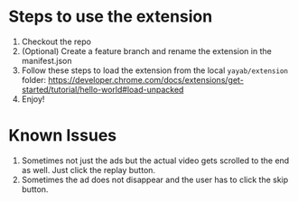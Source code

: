 # Steps to use the extension
1. Checkout the repo
2. (Optional) Create a feature branch and rename the extension in the manifest.json
3. Follow these steps to load the extension from the local `yayab/extension` folder: https://developer.chrome.com/docs/extensions/get-started/tutorial/hello-world#load-unpacked
4. Enjoy!

# Known Issues
1. Sometimes not just the ads but the actual video gets scrolled to the end as well. Just click the replay button.
2. Sometimes the ad does not disappear and the user has to click the skip button.
